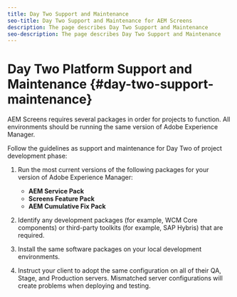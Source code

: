 ```yaml
---
title: Day Two Support and Maintenance
seo-title: Day Two Support and Maintenance for AEM Screens
description: The page describes Day Two Support and Maintenance
seo-description: The page describes Day Two Support and Maintenance
---
```


# Day Two Platform Support and Maintenance {#day-two-support-maintenance}

AEM Screens requires several packages in order for projects to function. All environments should be running the same version of Adobe Experience Manager.

Follow the guidelines as support and maintenance for Day Two of project development phase:

1. Run the most current versions of the following packages for your version of Adobe Experience Manager:

   * **AEM Service Pack**
   * **Screens Feature Pack**
   * **AEM Cumulative Fix Pack**

1. Identify any development packages (for example, WCM Core components) or third-party toolkits (for example, SAP Hybris) that are required.

1. Install the same software packages on your local development environments.

1. Instruct your client to adopt the same configuration on all of their QA, Stage, and Production servers. Mismatched server configurations will create problems when deploying and testing.
